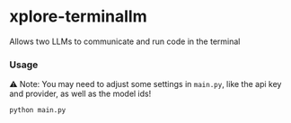 # xplore-terminallm
Allows two LLMs to communicate and run code in the terminal

### Usage

⚠️ Note: You may need to adjust some settings in `main.py`, like the api key and provider, as well as the model ids!
```
python main.py
```
